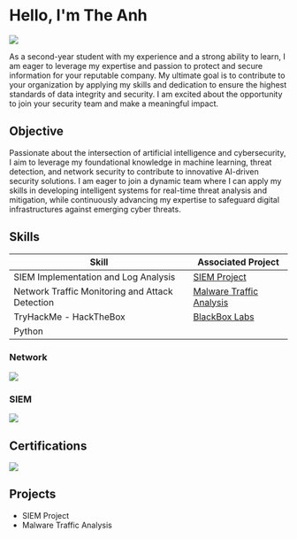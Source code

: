 # Hello, I'm The Anh
<a href="https://www.linkedin.com/in/tang-the-anh-b0538b312/"><img src="https://img.shields.io/badge/-LinkedIn-0072b1?&style=for-the-badge&logo=linkedin&logoColor=white" /></a>

As a second-year student with my experience and a strong ability to learn, I am eager to leverage my expertise and passion to protect and secure information for your reputable company. My ultimate goal is to contribute to your organization by applying my skills and dedication to ensure the highest standards of data integrity and security. I am excited about the opportunity to join your security team and make a meaningful impact.

## Objective

Passionate about the intersection of artificial intelligence and cybersecurity, I aim to leverage my foundational knowledge in machine learning, threat detection, and network security to contribute to innovative AI-driven security solutions. I am eager to join a dynamic team where I can apply my skills in developing intelligent systems for real-time threat analysis and mitigation, while continuously advancing my expertise to safeguard digital infrastructures against emerging cyber threats.

## Skills

| Skill                                         | Associated Project         |
|-----------------------------------------------|----------------------------|
| SIEM Implementation and Log Analysis          | <a href="https://github.com/Tom546F6D/SIEM-Project">SIEM Project</a>|
| Network Traffic Monitoring and Attack Detection | <a href="https://github.com/Tom546F6D/Network-Traffic-Analysis">Malware Traffic Analysis</a>|
| TryHackMe - HackTheBox                        | <a href="https://github.com/Tom546F6D/BlackBox-Labs/tree/main">BlackBox Labs</a>|
| Python                                        |

### Network
<div>
    <img src="https://img.shields.io/badge/-Wireshark-1679A7?&style=for-the-badge&logo=Wireshark&logoColor=white" />
</div>

### SIEM
<div>
    <img src="https://img.shields.io/badge/-Elastic-005571?&style=for-the-badge&logo=Elastic&logoColor=white" />
</div>

## Certifications
<div>
<img src="https://img.shields.io/badge/-CCNA-1A73E8?&style=for-the-badge&logo=Cisco&logoColor=white" />
</div>

## Projects
- SIEM Project
- Malware Traffic Analysis
